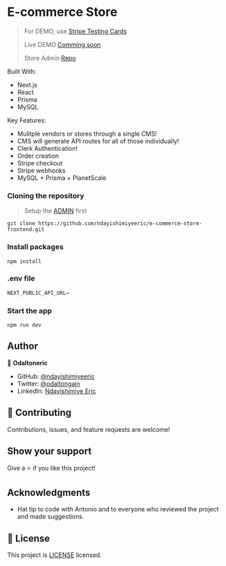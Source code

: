 # E-commerce Store

>For DEMO, use [Stripe Testing Cards](https://stripe.com/docs/testing)
>
>Live DEMO [Comming soon]()
>
>Store Admin [Repo](https://github.com/ndayishimiyeeric/e-commerce-store)

Built With:

- Next.js
- React
- Prisma
- MySQL

Key Features:

- Mulitple vendors or stores through a single CMS!
- CMS will generate API routes for all of those individually!
- Clerk Authentication!
- Order creation
- Stripe checkout
- Stripe webhooks
- MySQL + Prisma + PlanetScale

### Cloning the repository
>Setup the [ADMIN](https://github.com/ndayishimiyeeric/e-commerce-store) first

```shell
git clone https://github.com/ndayishimiyeeric/e-commerce-store-frontend.git
```

### Install packages

```shell
npm install
```

### .env file


```js
NEXT_PUBLIC_API_URL=
```

### Start the app

```shell
npm run dev
```

## Author

👤 **Odaltoneric**

- GitHub: [@ndayishimiyeeric](https://github.com/ndayishimiyeeric)
- Twitter: [@odaltongain](https://twitter.com/odaltongain)
- LinkedIn: [Ndayishimiye Eric](https://linkedin.com/in/nderic)

## 🤝 Contributing

Contributions, issues, and feature requests are welcome!

## Show your support

Give a ⭐️ if you like this project!

## Acknowledgments

- Hat tip to code with Antonio and to everyone who reviewed the project and made suggestions.

## 📝 License

This project is [LICENSE](./LICENSE) licensed.


